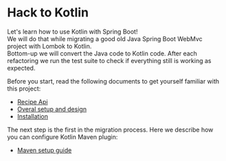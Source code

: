 # Hack to Kotlin

Let's learn how to use Kotlin with Spring Boot!  
We will do that while migrating a good old Java Spring Boot WebMvc project with Lombok to Kotlin.  
Bottom-up we will convert the Java code to Kotlin code. 
After each refactoring we run the test suite to check if everything still is working as expected.

Before you start, read the following documents to get yourself familiar with this project:
- [Recipe Api](docs/SETUP_AND_DESIGN.md)
- [Overal setup and design](docs/SETUP_AND_DESIGN.md)
- [Installation](docs/INSTALLATION_GUIDE.md)

The next step is the first in the migration process. Here we describe how you can configure Kotlin Maven plugin:
- [Maven setup guide](docs/MAVEN_SETUP_GUIDE.md)

